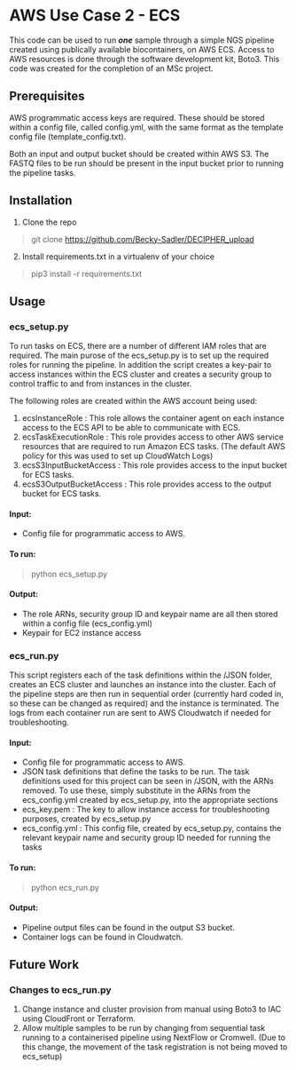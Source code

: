 # AWS Use Case 2 - ECS 

This code can be used to run ***one*** sample through a simple NGS pipeline created using publically available biocontainers, on AWS ECS. Access to AWS resources is done through the software development kit, Boto3. This code was created for the completion of an MSc project. 

## Prerequisites 

AWS programmatic access keys are required. These should be stored within a config file, called config.yml, with the same format as the template config file (template_config.txt). 

Both an input and output bucket should be created within AWS S3. The FASTQ files to be run should be present in the input bucket prior to running the pipeline tasks. 

## Installation

1. Clone the repo
> git clone https://github.com/Becky-Sadler/DECIPHER_upload

2. Install requirements.txt in a virtualenv of your choice
> pip3 install -r requirements.txt

## Usage

### ecs_setup.py

To run tasks on ECS, there are a number of different IAM roles that are required. The main purose of the ecs_setup.py is to set up the required roles for running the pipeline. In addition the script creates a key-pair to access instances within the ECS cluster and creates a security group to control traffic to and from instances in the cluster. 

The following roles are created within the AWS account being used: 

1. ecsInstanceRole : This role allows the container agent on each instance access to the ECS API to be able to communicate with ECS. 
2. ecsTaskExecutionRole : This role provides access to other AWS service resources that are required to run Amazon ECS tasks. (The default AWS policy for this was used to set up CloudWatch Logs)
3. ecsS3InputBucketAccess : This role provides access to the input bucket for ECS tasks. 
4. ecsS3OutputBucketAccess : This role provides access to the output bucket for ECS tasks.

#### Input: 
- Config file for programmatic access to AWS. 

#### To run: 
> python ecs_setup.py 

#### Output: 
- The role ARNs, security group ID and keypair name are all then stored within a config file (ecs_config.yml)
- Keypair for EC2 instance access

### ecs_run.py 

This script registers each of the task definitions within the /JSON folder, creates an ECS cluster and launches an instance into the cluster. Each of the pipeline steps are then run in sequential order (currently hard coded in, so these can be changed as required) and the instance is terminated. The logs from each container run are sent to AWS Cloudwatch if needed for troubleshooting. 

#### Input: 
- Config file for programmatic access to AWS. 
- JSON task definitions that define the tasks to be run. The task definitions used for this project can be seen in /JSON, with the ARNs removed. To use these, simply substitute in the ARNs from the ecs_config.yml created by ecs_setup.py, into the appropriate sections
- ecs_key.pem : The key to allow instance access for troubleshooting purposes, created by ecs_setup.py
- ecs_config.yml : This config file, created by ecs_setup.py, contains the relevant keypair name and security group ID needed for running the tasks

#### To run: 
> python ecs_run.py 

#### Output: 
- Pipeline output files can be found in the output S3 bucket. 
- Container logs can be found in Cloudwatch. 

## Future Work

### Changes to ecs_run.py 

1. Change instance and cluster provision from manual using Boto3 to IAC using CloudFront or Terraform. 
2. Allow multiple samples to be run by changing from sequential task running to a containerised pipeline using NextFlow or Cromwell. (Due to this change, the movement of the task registration is not being moved to ecs_setup) 
